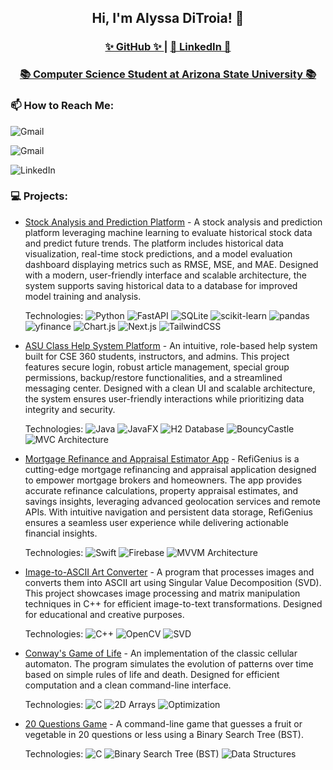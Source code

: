 <h2 align="center">Hi, I'm Alyssa DiTroia! 👋</h2>
<h3 align="center">
    <a href="https://github.com/alyssaditroia">✨ GitHub ✨ </a> | 
    <a href="https://www.linkedin.com/in/alyssa-ditroia/"> 💼 LinkedIn 💼</a>
</h3>

<h3 align="center"><a href="https://www.linkedin.com/in/alyssa-ditroia">📚 Computer Science Student at Arizona State University 📚</a></h3>

### 📫 How to Reach Me:
<div style="margin-top: 10px;">
  <!-- Email -->
  <p>
    <a href="mailto:alyssaditroia@gmail.com" style="text-decoration: none;">
      <img src="https://img.shields.io/badge/-alyssaditroia@gmail.com-D00000?style=flat&logo=gmail&logoColor=white" alt="Gmail">
    </a>
  </p>
  <p>
    <a href="mailto:aditroia@asu.edu" style="text-decoration: none;">
      <img src="https://img.shields.io/badge/-aditroia@asu.edu-2A4494?style=flat&logo=gmail&logoColor=white" alt="Gmail">
    </a>
  </p>
  <!-- LinkedIn -->
  <p>
    <a href="https://www.linkedin.com/in/alyssa-ditroia/" style="text-decoration: none;">
      <img src="https://img.shields.io/badge/LinkedIn-alyssa--ditroia-FFBA08?style=flat&logo=linkedin&logoColor=white&labelColor=FFBA08" alt="LinkedIn">
    </a>
  </p>
</div>


<h3> 💻 Projects:</h3>
<ul>
<li>
        <a href="https://github.com/alyssaditroia/ML_Stock_Analysis">Stock Analysis and Prediction Platform</a> - A stock analysis and prediction platform leveraging machine learning to evaluate historical stock data and predict future trends. The platform includes  historical data visualization, real-time stock predictions, and a model evaluation dashboard displaying metrics such as RMSE, MSE, and MAE. Designed with a modern, user-friendly interface and scalable architecture, the system supports saving historical data to a database for improved model training and analysis.

Technologies:
![Python](https://img.shields.io/badge/Python-3776AB?style=flat&logo=python&logoColor=white)
![FastAPI](https://img.shields.io/badge/FastAPI-009688?style=flat&logo=fastapi&logoColor=white)
![SQLite](https://img.shields.io/badge/SQLite-003B57?style=flat&logo=sqlite&logoColor=white)
![scikit-learn](https://img.shields.io/badge/scikit--learn-F7931E?style=flat&logo=scikit-learn&logoColor=white)
![pandas](https://img.shields.io/badge/pandas-150458?style=flat&logo=pandas&logoColor=white)
![yfinance](https://img.shields.io/badge/yfinance-0077B5?style=flat)
![Chart.js](https://img.shields.io/badge/Chart.js-FF6384?style=flat&logo=chartdotjs&logoColor=white)
![Next.js](https://img.shields.io/badge/Next.js-000000?style=flat&logo=nextdotjs&logoColor=white)
![TailwindCSS](https://img.shields.io/badge/TailwindCSS-06B6D4?style=flat&logo=tailwindcss&logoColor=white)

</li>
<li>
        <a href="https://github.com/alyssaditroia/CSE360">ASU Class Help System Platform</a> - An intuitive, role-based help system built for CSE 360 students, instructors, and admins. This project features secure login, robust article management, special group permissions, backup/restore functionalities, and a streamlined messaging center. Designed with a clean UI and scalable architecture, the system ensures user-friendly interactions while prioritizing data integrity and security.

Technologies:
![Java](https://img.shields.io/badge/Java-007396?style=flat&logo=java&logoColor=white)
![JavaFX](https://img.shields.io/badge/JavaFX-3776AB?style=flat)
![H2 Database](https://img.shields.io/badge/H2%20Database-003B57?style=flat)
![BouncyCastle](https://img.shields.io/badge/BouncyCastle-FF5733?style=flat)
![MVC Architecture](https://img.shields.io/badge/MVC%20Architecture-4CAF50?style=flat)


</li>
<li>
        <a href="https://github.com/alyssaditroia/RefiGenius">Mortgage Refinance and Appraisal Estimator App</a> -  RefiGenius is a cutting-edge mortgage refinancing and appraisal application designed to empower mortgage brokers and homeowners. The app provides accurate refinance calculations, property appraisal estimates, and savings insights, leveraging advanced geolocation services and remote APIs. With intuitive navigation and persistent data storage, RefiGenius ensures a seamless user experience while delivering actionable financial insights.

Technologies:
![Swift](https://img.shields.io/badge/Swift-FA7343?style=flat&logo=swift&logoColor=white)
![Firebase](https://img.shields.io/badge/Firebase-FFCA28?style=flat&logo=firebase&logoColor=black)
![MVVM Architecture](https://img.shields.io/badge/MVVM%20Architecture-4CAF50?style=flat)

</li> 
<li> 
        <a href="https://github.com/alyssaditroia/JPG_TO_ASCII">Image-to-ASCII Art Converter</a> - A program that processes images and converts them into ASCII art using Singular Value Decomposition (SVD). This project showcases image processing and matrix manipulation techniques in C++ for efficient image-to-text transformations. Designed for educational and creative purposes.

Technologies: 
![C++](https://img.shields.io/badge/C++-00599C?style=flat&logo=c%2B%2B&logoColor=white)
![OpenCV](https://img.shields.io/badge/OpenCV-5C3EE8?style=flat&logo=opencv&logoColor=white)
![SVD](https://img.shields.io/badge/SVD-Mathematics-4CAF50?style=flat)

</li>
<li>
        <a href="https://github.com/alyssaditroia/Game-of-Life">Conway's Game of Life</a> - An implementation of the classic cellular automaton. The program simulates the evolution of patterns over time based on simple rules of life and death. Designed for efficient computation and a clean command-line interface.

Technologies:
![C](https://img.shields.io/badge/C-00599C?style=flat&logo=c&logoColor=white)
![2D Arrays](https://img.shields.io/badge/2D%20Arrays-4CAF50?style=flat)
![Optimization](https://img.shields.io/badge/Optimization-E91E63?style=flat)
</li>

<li>
        <a href="https://github.com/alyssaditroia/20-Questions">20 Questions Game</a> - A command-line game that guesses a fruit or vegetable in 20 questions or less using a Binary Search Tree (BST).
        
Technologies:
![C](https://img.shields.io/badge/C-00599C?style=flat&logo=c&logoColor=white)
![Binary Search Tree (BST)](https://img.shields.io/badge/BST-6A1B9A?style=flat)
![Data Structures](https://img.shields.io/badge/Data%20Structures-4CAF50?style=flat)
</li>
</ul>


